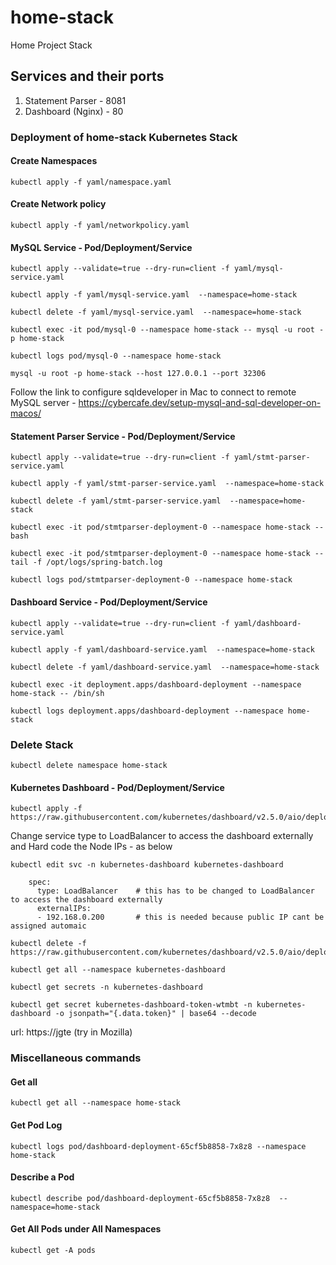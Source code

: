# home-stack
Home Project Stack

## Services and their ports
1. Statement Parser - 8081
2. Dashboard (Nginx) - 80

### Deployment of home-stack Kubernetes Stack
#### Create Namespaces
````
kubectl apply -f yaml/namespace.yaml
````
#### Create Network policy
````
kubectl apply -f yaml/networkpolicy.yaml
````
#### MySQL Service - Pod/Deployment/Service
````
kubectl apply --validate=true --dry-run=client -f yaml/mysql-service.yaml 
````
````
kubectl apply -f yaml/mysql-service.yaml  --namespace=home-stack
````
````
kubectl delete -f yaml/mysql-service.yaml  --namespace=home-stack
````
````
kubectl exec -it pod/mysql-0 --namespace home-stack -- mysql -u root -p home-stack
````
````
kubectl logs pod/mysql-0 --namespace home-stack
````
````
mysql -u root -p home-stack --host 127.0.0.1 --port 32306
````
Follow the link to configure sqldeveloper in Mac to connect to remote MySQL server - https://cybercafe.dev/setup-mysql-and-sql-developer-on-macos/
#### Statement Parser Service - Pod/Deployment/Service
````
kubectl apply --validate=true --dry-run=client -f yaml/stmt-parser-service.yaml 
````
````
kubectl apply -f yaml/stmt-parser-service.yaml  --namespace=home-stack
````
````
kubectl delete -f yaml/stmt-parser-service.yaml  --namespace=home-stack
````
````
kubectl exec -it pod/stmtparser-deployment-0 --namespace home-stack -- bash
````
````
kubectl exec -it pod/stmtparser-deployment-0 --namespace home-stack -- tail -f /opt/logs/spring-batch.log
````
````
kubectl logs pod/stmtparser-deployment-0 --namespace home-stack
````
#### Dashboard Service - Pod/Deployment/Service
````
kubectl apply --validate=true --dry-run=client -f yaml/dashboard-service.yaml 
````
````
kubectl apply -f yaml/dashboard-service.yaml  --namespace=home-stack
````
````
kubectl delete -f yaml/dashboard-service.yaml  --namespace=home-stack
````
````
kubectl exec -it deployment.apps/dashboard-deployment --namespace home-stack -- /bin/sh
````
````
kubectl logs deployment.apps/dashboard-deployment --namespace home-stack
````
### Delete Stack
````
kubectl delete namespace home-stack 
````
#### Kubernetes Dashboard - Pod/Deployment/Service
````
kubectl apply -f https://raw.githubusercontent.com/kubernetes/dashboard/v2.5.0/aio/deploy/recommended.yaml
````
Change service type to LoadBalancer to access the dashboard externally and Hard code the Node IPs - as below
````
kubectl edit svc -n kubernetes-dashboard kubernetes-dashboard

	spec:
	  type: LoadBalancer	# this has to be changed to LoadBalancer to access the dashboard externally 
	  externalIPs:
	  - 192.168.0.200		# this is needed because public IP cant be assigned automaic
````
````
kubectl delete -f https://raw.githubusercontent.com/kubernetes/dashboard/v2.5.0/aio/deploy/recommended.yaml
````
````
kubectl get all --namespace kubernetes-dashboard
````
````
kubectl get secrets -n kubernetes-dashboard
````
````
kubectl get secret kubernetes-dashboard-token-wtmbt -n kubernetes-dashboard -o jsonpath="{.data.token}" | base64 --decode
````
url: https://jgte (try in Mozilla)
### Miscellaneous commands
#### Get all 
````
kubectl get all --namespace home-stack
````
#### Get Pod Log
````
kubectl logs pod/dashboard-deployment-65cf5b8858-7x8z8 --namespace home-stack
````
#### Describe a Pod
````
kubectl describe pod/dashboard-deployment-65cf5b8858-7x8z8  --namespace=home-stack
````
#### Get All Pods under All Namespaces
````
kubectl get -A pods
````
